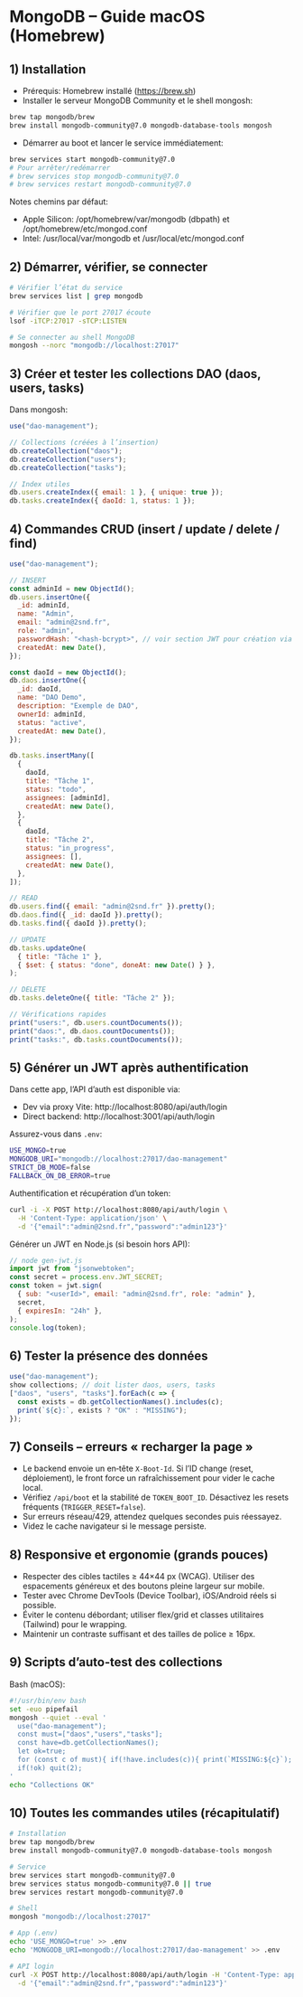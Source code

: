 # MongoDB – Guide macOS (Homebrew)

## 1) Installation

- Prérequis: Homebrew installé (https://brew.sh)
- Installer le serveur MongoDB Community et le shell mongosh:

```bash
brew tap mongodb/brew
brew install mongodb-community@7.0 mongodb-database-tools mongosh
```

- Démarrer au boot et lancer le service immédiatement:

```bash
brew services start mongodb-community@7.0
# Pour arrêter/redémarrer
# brew services stop mongodb-community@7.0
# brew services restart mongodb-community@7.0
```

Notes chemins par défaut:

- Apple Silicon: /opt/homebrew/var/mongodb (dbpath) et /opt/homebrew/etc/mongod.conf
- Intel: /usr/local/var/mongodb et /usr/local/etc/mongod.conf

## 2) Démarrer, vérifier, se connecter

```bash
# Vérifier l’état du service
brew services list | grep mongodb

# Vérifier que le port 27017 écoute
lsof -iTCP:27017 -sTCP:LISTEN

# Se connecter au shell MongoDB
mongosh --norc "mongodb://localhost:27017"
```

## 3) Créer et tester les collections DAO (daos, users, tasks)

Dans mongosh:

```javascript
use("dao-management");

// Collections (créées à l’insertion)
db.createCollection("daos");
db.createCollection("users");
db.createCollection("tasks");

// Index utiles
db.users.createIndex({ email: 1 }, { unique: true });
db.tasks.createIndex({ daoId: 1, status: 1 });
```

## 4) Commandes CRUD (insert / update / delete / find)

```javascript
use("dao-management");

// INSERT
const adminId = new ObjectId();
db.users.insertOne({
  _id: adminId,
  name: "Admin",
  email: "admin@2snd.fr",
  role: "admin",
  passwordHash: "<hash-bcrypt>", // voir section JWT pour création via API
  createdAt: new Date(),
});

const daoId = new ObjectId();
db.daos.insertOne({
  _id: daoId,
  name: "DAO Demo",
  description: "Exemple de DAO",
  ownerId: adminId,
  status: "active",
  createdAt: new Date(),
});

db.tasks.insertMany([
  {
    daoId,
    title: "Tâche 1",
    status: "todo",
    assignees: [adminId],
    createdAt: new Date(),
  },
  {
    daoId,
    title: "Tâche 2",
    status: "in_progress",
    assignees: [],
    createdAt: new Date(),
  },
]);

// READ
db.users.find({ email: "admin@2snd.fr" }).pretty();
db.daos.find({ _id: daoId }).pretty();
db.tasks.find({ daoId }).pretty();

// UPDATE
db.tasks.updateOne(
  { title: "Tâche 1" },
  { $set: { status: "done", doneAt: new Date() } },
);

// DELETE
db.tasks.deleteOne({ title: "Tâche 2" });

// Vérifications rapides
print("users:", db.users.countDocuments());
print("daos:", db.daos.countDocuments());
print("tasks:", db.tasks.countDocuments());
```

## 5) Générer un JWT après authentification

Dans cette app, l’API d’auth est disponible via:

- Dev via proxy Vite: http://localhost:8080/api/auth/login
- Direct backend: http://localhost:3001/api/auth/login

Assurez-vous dans `.env`:

```bash
USE_MONGO=true
MONGODB_URI="mongodb://localhost:27017/dao-management"
STRICT_DB_MODE=false
FALLBACK_ON_DB_ERROR=true
```

Authentification et récupération d’un token:

```bash
curl -i -X POST http://localhost:8080/api/auth/login \
  -H 'Content-Type: application/json' \
  -d '{"email":"admin@2snd.fr","password":"admin123"}'
```

Générer un JWT en Node.js (si besoin hors API):

```javascript
// node gen-jwt.js
import jwt from "jsonwebtoken";
const secret = process.env.JWT_SECRET;
const token = jwt.sign(
  { sub: "<userId>", email: "admin@2snd.fr", role: "admin" },
  secret,
  { expiresIn: "24h" },
);
console.log(token);
```

## 6) Tester la présence des données

```javascript
use("dao-management");
show collections; // doit lister daos, users, tasks
["daos", "users", "tasks"].forEach(c => {
  const exists = db.getCollectionNames().includes(c);
  print(`${c}:`, exists ? "OK" : "MISSING");
});
```

## 7) Conseils – erreurs « recharger la page »

- Le backend envoie un en‑tête `X-Boot-Id`. Si l’ID change (reset, déploiement), le front force un rafraîchissement pour vider le cache local.
- Vérifiez `/api/boot` et la stabilité de `TOKEN_BOOT_ID`. Désactivez les resets fréquents (`TRIGGER_RESET=false`).
- Sur erreurs réseau/429, attendez quelques secondes puis réessayez.
- Videz le cache navigateur si le message persiste.

## 8) Responsive et ergonomie (grands pouces)

- Respecter des cibles tactiles ≥ 44×44 px (WCAG). Utiliser des espacements généreux et des boutons pleine largeur sur mobile.
- Tester avec Chrome DevTools (Device Toolbar), iOS/Android réels si possible.
- Éviter le contenu débordant; utiliser flex/grid et classes utilitaires (Tailwind) pour le wrapping.
- Maintenir un contraste suffisant et des tailles de police ≥ 16px.

## 9) Scripts d’auto‑test des collections

Bash (macOS):

```bash
#!/usr/bin/env bash
set -euo pipefail
mongosh --quiet --eval '
  use("dao-management");
  const must=["daos","users","tasks"];
  const have=db.getCollectionNames();
  let ok=true;
  for (const c of must){ if(!have.includes(c)){ print(`MISSING:${c}`); ok=false; } }
  if(!ok) quit(2);
'
echo "Collections OK"
```

## 10) Toutes les commandes utiles (récapitulatif)

```bash
# Installation
brew tap mongodb/brew
brew install mongodb-community@7.0 mongodb-database-tools mongosh

# Service
brew services start mongodb-community@7.0
brew services status mongodb-community@7.0 || true
brew services restart mongodb-community@7.0

# Shell
mongosh "mongodb://localhost:27017"

# App (.env)
echo 'USE_MONGO=true' >> .env
echo 'MONGODB_URI=mongodb://localhost:27017/dao-management' >> .env

# API login
curl -X POST http://localhost:8080/api/auth/login -H 'Content-Type: application/json' \
  -d '{"email":"admin@2snd.fr","password":"admin123"}'
```
